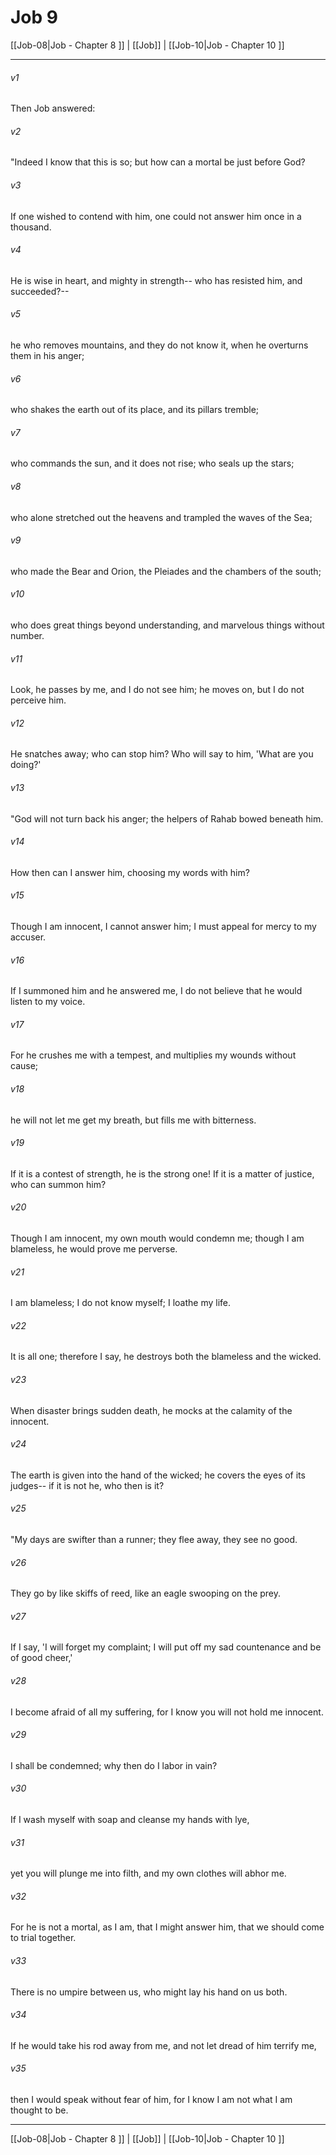 # Job 9

[[Job-08|Job - Chapter 8 ]] | [[Job]] | [[Job-10|Job - Chapter 10 ]]
***

###### v1
Then Job answered:
###### v2
"Indeed I know that this is so; but how can a mortal be just before God?
###### v3
If one wished to contend with him, one could not answer him once in a thousand.
###### v4
He is wise in heart, and mighty in strength-- who has resisted him, and succeeded?--
###### v5
he who removes mountains, and they do not know it, when he overturns them in his anger;
###### v6
who shakes the earth out of its place, and its pillars tremble;
###### v7
who commands the sun, and it does not rise; who seals up the stars;
###### v8
who alone stretched out the heavens and trampled the waves of the Sea;
###### v9
who made the Bear and Orion, the Pleiades and the chambers of the south;
###### v10
who does great things beyond understanding, and marvelous things without number.
###### v11
Look, he passes by me, and I do not see him; he moves on, but I do not perceive him.
###### v12
He snatches away; who can stop him? Who will say to him, 'What are you doing?'
###### v13
"God will not turn back his anger; the helpers of Rahab bowed beneath him.
###### v14
How then can I answer him, choosing my words with him?
###### v15
Though I am innocent, I cannot answer him; I must appeal for mercy to my accuser.
###### v16
If I summoned him and he answered me, I do not believe that he would listen to my voice.
###### v17
For he crushes me with a tempest, and multiplies my wounds without cause;
###### v18
he will not let me get my breath, but fills me with bitterness.
###### v19
If it is a contest of strength, he is the strong one! If it is a matter of justice, who can summon him?
###### v20
Though I am innocent, my own mouth would condemn me; though I am blameless, he would prove me perverse.
###### v21
I am blameless; I do not know myself; I loathe my life.
###### v22
It is all one; therefore I say, he destroys both the blameless and the wicked.
###### v23
When disaster brings sudden death, he mocks at the calamity of the innocent.
###### v24
The earth is given into the hand of the wicked; he covers the eyes of its judges-- if it is not he, who then is it?
###### v25
"My days are swifter than a runner; they flee away, they see no good.
###### v26
They go by like skiffs of reed, like an eagle swooping on the prey.
###### v27
If I say, 'I will forget my complaint; I will put off my sad countenance and be of good cheer,'
###### v28
I become afraid of all my suffering, for I know you will not hold me innocent.
###### v29
I shall be condemned; why then do I labor in vain?
###### v30
If I wash myself with soap and cleanse my hands with lye,
###### v31
yet you will plunge me into filth, and my own clothes will abhor me.
###### v32
For he is not a mortal, as I am, that I might answer him, that we should come to trial together.
###### v33
There is no umpire between us, who might lay his hand on us both.
###### v34
If he would take his rod away from me, and not let dread of him terrify me,
###### v35
then I would speak without fear of him, for I know I am not what I am thought to be.

***

[[Job-08|Job - Chapter 8 ]] | [[Job]] | [[Job-10|Job - Chapter 10 ]]
